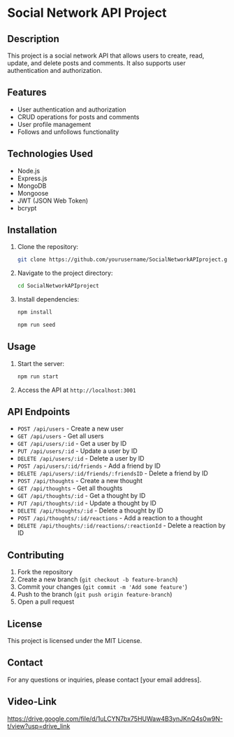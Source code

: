 # Social Network API Project

## Description
This project is a social network API that allows users to create, read, update, and delete posts and comments. It also supports user authentication and authorization.

## Features
- User authentication and authorization
- CRUD operations for posts and comments
- User profile management
- Follows and unfollows functionality

## Technologies Used
- Node.js
- Express.js
- MongoDB
- Mongoose
- JWT (JSON Web Token)
- bcrypt

## Installation
1. Clone the repository:
    ```sh
    git clone https://github.com/yourusername/SocialNetworkAPIproject.git
    ```
2. Navigate to the project directory:
    ```sh
    cd SocialNetworkAPIproject
    ```
3. Install dependencies:
    ```sh
    npm install

    npm run seed
    ```
    

## Usage
1. Start the server:
    ```sh
    npm run start
    ```
2. Access the API at `http://localhost:3001`

## API Endpoints
- `POST /api/users` - Create a new user
- `GET /api/users` - Get all users
- `GET /api/users/:id` - Get a user by ID
- `PUT /api/users/:id` - Update a user by ID
- `DELETE /api/users/:id` - Delete a user by ID
- `POST /api/users/:id/friends` - Add a friend by ID
- `DELETE /api/users/:id/friends/:friendsID` - Delete a friend by ID
- `POST /api/thoughts` - Create a new thought
- `GET /api/thoughts` - Get all thoughts
- `GET /api/thoughts/:id` - Get a thought by ID
- `PUT /api/thoughts/:id` - Update a thought by ID
- `DELETE /api/thoughts/:id` - Delete a thought by ID
- `POST /api/thoughts/:id/reactions` - Add a reaction to a thought
- `DELETE /api/thoughts/:id/reactions/:reactionId` - Delete a reaction by ID


## Contributing
1. Fork the repository
2. Create a new branch (`git checkout -b feature-branch`)
3. Commit your changes (`git commit -m 'Add some feature'`)
4. Push to the branch (`git push origin feature-branch`)
5. Open a pull request

## License
This project is licensed under the MIT License.

## Contact
For any questions or inquiries, please contact [your email address].

## Video-Link
https://drive.google.com/file/d/1uLCYN7bx75HUWaw4B3ynJKnQ4s0w9N-t/view?usp=drive_link
